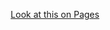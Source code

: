 <p align='center'>
  <a href='https://sevensuii.github.io/holamundo/FrontEnd/jQuery/5_filesAndDirectories_JQUERY/'>Look at this on Pages</a>
</p>
